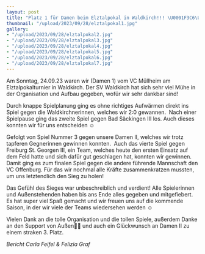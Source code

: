 ```yaml
---
layout: post
title: "Platz 1 für Damen beim Elztalpokal in Waldkirch!!! \U0001F3C6\U0001F947"
thumbnail: "/upload/2023/09/28/elztalpokal1.jpg"
gallery:
- "/upload/2023/09/28/elztalpokal2.jpg"
- "/upload/2023/09/28/elztalpokal3.jpg"
- "/upload/2023/09/28/elztalpokal4.jpg"
- "/upload/2023/09/28/elztalpokal5.jpg"
- "/upload/2023/09/28/elztalpokal6.jpg"
- "/upload/2023/09/28/elztalpokal7.jpg"
---
```


Am Sonntag, 24.09.23 waren wir (Damen 1) vom VC Müllheim am Elztalpokalturnier in Waldkirch. Der SV Waldkirch hat sich sehr viel Mühe in der Organisation und Aufbau gegeben, wofür wir sehr dankbar sind!

Durch knappe Spielplanung ging es ohne richtiges Aufwärmen direkt ins Spiel gegen die Waldkirchnerinnen, welches wir 2:0 gewannen. 
Nach einer Spielpause ging das zweite Spiel gegen Bad Säckingen III los. Auch dieses konnten wir für uns entscheiden ☺️

Gefolgt von Spiel Nummer 3 gegen unsere Damen II, welches wir trotz tapferen Gegnerinnen gewinnen konnten. 
Auch das vierte Spiel gegen Freiburg St. Georgen III, ein Team, welches heute den ersten Einsatz auf dem Feld hatte und sich dafür gut geschlagen hat, konnten wir gewinnen.
Damit ging es zum finalen Spiel gegen die andere führende Mannschaft den VC Offenburg. Für das wir nochmal alle Kräfte zusammenkratzen mussten, um uns letztendlich den Sieg zu holen! 

Das Gefühl des Sieges war unbeschreiblich und verdient! Alle Spielerinnen und Außenstehenden haben bis ans Ende alles gegeben und mitgefiebert. 
Es hat super viel Spaß gemacht und wir freuen uns auf die kommende Saison, in der wir viele der Teams wiedersehen werden ☺️

Vielen Dank an die tolle Organisation und die tollen Spiele, außerdem Danke an den Support von Außen💪🏼 und auch ein Glückwunsch an Damen II zu einem straken 3. Platz.

_Bericht Carla Feifel & Felizia Graf_